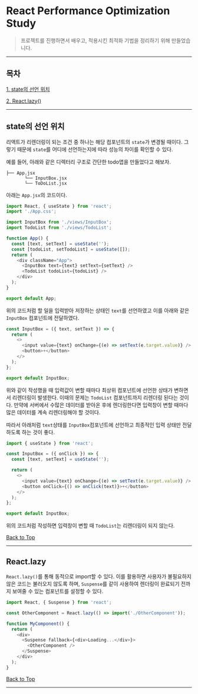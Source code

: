 # React Performance Optimization Study

> 프로젝트를 진행하면서 배우고, 적용시킨 최적화 기법을 정리하기 위해 만들었습니다.

---

## 목차

[1. state의 선언 위치](#state의-선언-위치)

[2. React.lazy()](#React.lazy)

---
## state의 선언 위치
리액트가 리렌더링이 되는 조건 중 하나는 해당 컴포넌트의 `state`가 변경될 때이다. 그렇기 때문에 `state`를 어디에 선언하는지에 따라 성능의 차이를 확인할 수 있다.

예를 들어, 아래와 같은 디렉터리 구조로 간단한 todo앱을 만들었다고 해보자.
```
├── App.jsx
       └── InputBox.jsx
       └── ToDoList.jsx
```

아래는 `App.jsx`의 코드이다.
```Javascript
import React, { useState } from 'react';
import './App.css';

import InputBox from './views/InputBox';
import TodoList from './views/TodoList';

function App() {
  const [text, setText] = useState('');
  const [todoList, setTodoList] = useState([]);
  return (
    <div className="App">
      <InputBox text={text} setText={setText} />
      <TodoList todoList={todoList} />
    </div>
  );
}

export default App;
```

위의 코드처럼 할 일을 입력받아 저장하는 상태인 `text`를 선언하였고 이를 아래와 같은 `InputBox` 컴포넌트에 전달하였다. 
```javascript
const InputBox = ({ text, setText }) => {
  return (
    <>
      <input value={text} onChange={(e) => setText(e.target.value)} />
      <button>+</button>
    </>
  );
};

export default InputBox;
```

위와 같이 작성했을 때 입력값이 변할 때마다 최상위 컴포넌트에 선언한 상태가 변하면서 리렌더링이 발생한다. 이때의 문제는 `TodoList` 컴포넌트까지 리렌더링 된다는 것이다. 
만약에 서버에서 수많은 데이터를 받아온 후에 렌더링한다면 입력창이 변할 때마다 많은 데이터를 계속 리렌더링해야 할 것이다. 

따라서 아래처럼 `text`상태를 `InputBox`컴포넌트에 선언하고 최종적인 입력 상태만 전달하도록 하는 것이 좋다.
```javascript
import { useState } from 'react';

const InputBox = ({ onClick }) => {
  const [text, setText] = useState('');

  return (
    <>
      <input value={text} onChange={(e) => setText(e.target.value)} />
      <button onClick={() => onClick(text)}>+</button>
    </>
  );
};

export default InputBox;
```
위의 코드처럼 작성하면 입력창이 변할 때 `TodoList`는 리렌더링이 되지 않는다.

[Back to Top](#목차)

---
## React.lazy
`React.lazy()`를 통해 동적으로 import할 수 있다. 이를 활용하면 사용자가 불필요하지 않은 코드는 불러오지 않도록 하며, `Suspense`를 같이 사용하여 렌더링이 완료되기 전까지 보여줄 수 있는 컴포넌트를 설정할 수 있다.
```javascript
import React, { Suspense } from 'react';

const OtherComponent = React.lazy(() => import('./OtherComponent'));

function MyComponent() {
  return (
    <div>
      <Suspense fallback={<div>Loading...</div>}>
        <OtherComponent />
      </Suspense>
    </div>
  );
}
```
[Back to Top](#목차)

---
